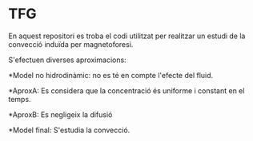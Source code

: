 # TFG
En aquest repositori es troba el codi utilitzat per realitzar un estudi de la convecció induïda per magnetoforesi. 

S'efectuen diverses aproximacions:

*Model no hidrodinàmic: no es té en compte l'efecte del fluid.

*AproxA: Es considera que la concentració és uniforme i constant en el temps.

*AproxB: Es negligeix la difusió

*Model final: S'estudia la convecció.
